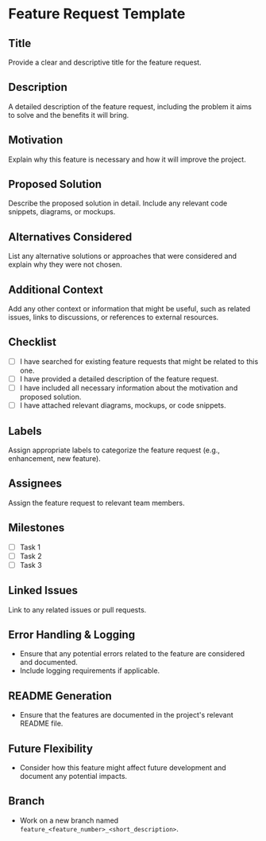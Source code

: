 # Feature Request Template

## **Title**
Provide a clear and descriptive title for the feature request.

## **Description**
A detailed description of the feature request, including the problem it aims to solve and the benefits it will bring.

## **Motivation**
Explain why this feature is necessary and how it will improve the project.

## **Proposed Solution**
Describe the proposed solution in detail. Include any relevant code snippets, diagrams, or mockups.

## **Alternatives Considered**
List any alternative solutions or approaches that were considered and explain why they were not chosen.

## **Additional Context**
Add any other context or information that might be useful, such as related issues, links to discussions, or references to external resources.

## **Checklist**
- [ ] I have searched for existing feature requests that might be related to this one.
- [ ] I have provided a detailed description of the feature request.
- [ ] I have included all necessary information about the motivation and proposed solution.
- [ ] I have attached relevant diagrams, mockups, or code snippets.

## **Labels**
Assign appropriate labels to categorize the feature request (e.g., enhancement, new feature).

## **Assignees**
Assign the feature request to relevant team members.

## **Milestones**
- [ ] Task 1
- [ ] Task 2
- [ ] Task 3

## **Linked Issues**
Link to any related issues or pull requests.

## **Error Handling & Logging**
- Ensure that any potential errors related to the feature are considered and documented.
- Include logging requirements if applicable.

## **README Generation**
- Ensure that the features are documented in the project's relevant README file.

## **Future Flexibility**
- Consider how this feature might affect future development and document any potential impacts.

## **Branch**
- Work on a new branch named `feature_<feature_number>_<short_description>`.
